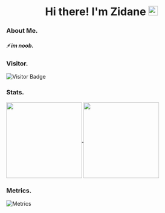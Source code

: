 <h1 align="center">Hi there! I'm Zidane <img src="https://media.giphy.com/media/hvRJCLFzcasrR4ia7z/giphy.gif" width="25px" height="25px"> </h1> 

### About Me.
##### ⚡ im noob.

### Visitor.
![Visitor Badge](https://visitor-badge.laobi.icu/badge?page_id=antare74)

### Stats.
<a href="https://github.com/lastzidanemagaba">
  <img height="200px" align="center" src="https://github-readme-stats.vercel.app/api?username=lastzidanemagaba&show_icons=true&count_private=true&hide_border=false&theme=vue-dark" />
</a>
<a href="https://github.com/lastzidanemagaba">
  <img height="200px" align="center" src="https://github-readme-stats.vercel.app/api/top-langs/?username=mystique09&layout=compact&langs_count=20&count_private=true&hide_border=false&theme=vue-dark" />
</a>

### Metrics. 
![Metrics](https://metrics.lecoq.io/lastzidanemagaba?template=classic&base.header=0&isocalendar=1&stackoverflow=1&achievements=1&base.indepth=false&base.hireable=false&isocalendar.duration=half-year&achievements.threshold=C&achievements.secrets=true&achievements.display=compact&achievements.limit=0&stackoverflow.user=11778624&stackoverflow.sections=answers-top%2C%20questions-recent&stackoverflow.limit=2&stackoverflow.lines=4&stackoverflow.lines.snippet=2&config.timezone=Asia%2FJakarta&config.display=large)
